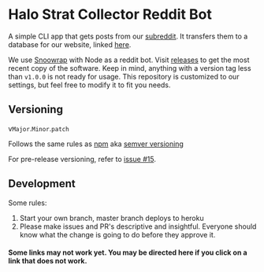 # Halo Strat Collector Reddit Bot

A simple CLI app that gets posts from our [subreddit](https://github.com/Spaceface16518/strat-collector/blob/master/README.md#some-links-may-not-work-yet-you-may-be-directed-here-if-you-click-on-a-link-that-does-not-work). It transfers them to a database for our website, linked [here](https://github.com/Spaceface16518/strat-collector/blob/master/README.md#some-links-may-not-work-yet-you-may-be-directed-here-if-you-click-on-a-link-that-does-not-work).

We use [Snoowrap](https://not-an-aardvark.github.io/snoowrap/index.html) with Node as a reddit bot. Visit [releases](https://github.com/Spaceface16518/strat-collector/releases) to get the most recent copy of the software. Keep in mind, anything with a version tag less than `v1.0.0` is not ready for usage. This repository is customized to our settings, but feel free to modify it to fit you needs.

## Versioning

v`Major`.`Minor`.`patch`

Follows the same rules as [npm](https://github.com/Spaceface16518/strat-collector/blob/master/README.md#some-links-may-not-work-yet-you-may-be-directed-here-if-you-click-on-a-link-that-does-not-work) aka [semver versioning](https://semver.org/)

For pre-release versioning, refer to [issue #15](https://github.com/Spaceface16518/strat-collector/issues/15).

## Development

Some rules:

1. Start your own branch, master branch deploys to heroku
2. Please make issues and PR's descriptive and insightful. Everyone should know what the change is going to do before they approve it.

#### Some links may not work yet. You may be directed here if you click on a link that does not work.
